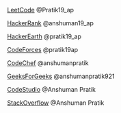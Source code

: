 [LeetCode](https://leetcode.com/Pratik19_ap/) @Pratik19_ap

[HackerRank](https://www.hackerrank.com/anshuman19_ap)  @anshuman19_ap

[HackerEarth](https://www.hackerearth.com/@pratik19_ap) @pratik19_ap

[CodeForces](https://codeforces.com/profile/pratik19ap) @pratik19ap

[CodeChef](https://www.codechef.com/users/anshumanpratik)  @anshumanpratik

[GeeksForGeeks](https://auth.geeksforgeeks.org/user/anshumanpratik921) @anshumanpratik921

[CodeStudio](https://www.codingninjas.com/codestudio/profile/d6cc1825-66d8-4a88-ae8a-365b264220bf) @Anshuman Pratik

[StackOverflow](https://stackoverflow.com/users/18340437/anshuman-pratik) @Anshuman Pratik
